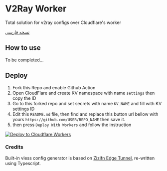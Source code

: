 # V2Ray Worker
 Total solution for v2ray configs over Cloudflare's worker

[نسخه فارسی](https://github.com/masjeho2/v2ray-worker/blob/main/README-fa.md)

## How to use

To be completed...

## Deploy 
 1. Fork this Repo and enable Github Action
 2. Open CloudFlare and create KV namespace with name `settings` then copy the ID
 3. Go to this forked repo and set secrets with name `KV_NAME` and fill with KV settings ID
 4. Edit this `README.md` file, then find and replace this button url bellow with yours `https://github.com/USER/REPO_NAME` then save it.
 4. then press `Deploy With Workers` and follow the instruction

[![Deploy to Cloudflare Workers](https://deploy.workers.cloudflare.com/button)](https://deploy.workers.cloudflare.com/?url=https://github.com/masjeho2/v2ray-worker)

### Credits
Built-in vless config generator is based on [Zizifn Edge Tunnel](https://github.com/masjeho2/edgetunnel), re-written using Typescript.
